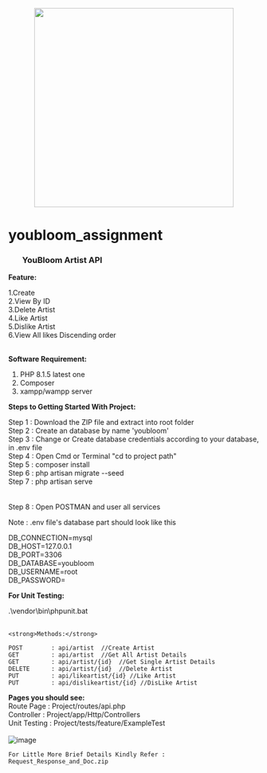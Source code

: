 <p align="center"><a href="https://laravel.com" target="_blank"><img src="https://raw.githubusercontent.com/laravel/art/master/logo-lockup/5%20SVG/2%20CMYK/1%20Full%20Color/laravel-logolockup-cmyk-red.svg" width="400"></a></p>

# youbloom_assignment

<h3><ul>YouBloom Artist API</ul></h3>

<strong>Feature:</strong>

1.Create <br>
2.View By ID<br>
3.Delete Artist<br>
4.Like Artist<br>
5.Dislike Artist<br>
6.View All likes Discending order  <br><br>   


<strong>Software Requirement:</strong>
1. PHP 8.1.5 latest one<br>
2. Composer
3. xampp/wampp server


<strong>Steps to Getting Started With Project:</strong>

Step 1 : Download the ZIP file and extract into root folder <br>
Step 2 : Create an database by name 'youbloom'<br>
Step 3 : Change or Create database credentials according to your database, in .env file <br>
Step 4 : Open Cmd or Terminal "cd to project path"<br>
Step 5 : composer install <br>
Step 6 : php artisan migrate --seed <br>
Step 7 : php artisan serve<br><br>   
Step 8 : Open POSTMAN and user all services

Note : .env file's database part should look like this

DB_CONNECTION=mysql<br>
DB_HOST=127.0.0.1<br>
DB_PORT=3306<br>
DB_DATABASE=youbloom<br>
DB_USERNAME=root<br>
DB_PASSWORD=<br>

<strong>For Unit Testing:</strong>

<bulet> .\vendor\bin\phpunit.bat<br><br>   
	
	<strong>Methods:</strong>
	
	POST 		: api/artist  //Create Artist
	GET  		: api/artist  //Get All Artist Details
	GET  		: api/artist/{id}  //Get Single Artist Details
	DELETE		: api/artist/{id}  //Delete Artist
	PUT 		: api/likeartist/{id} //Like Artist
	PUT 		: api/dislikeartist/{id} //DisLike Artist
	

<strong>Pages you should see:</strong><br>
	Route Page	: Project/routes/api.php <br>
	Controller	: Project/app/Http/Controllers <br>
	Unit Testing	: Project/tests/feature/ExampleTest<br><br>
	![image](https://user-images.githubusercontent.com/12134789/167262758-f658bc8f-4675-4b87-8f03-35678fa9b238.png)

    
    For Little More Brief Details Kindly Refer : Request_Response_and_Doc.zip 
	
